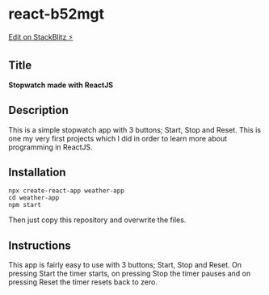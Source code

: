# react-b52mgt

[Edit on StackBlitz ⚡️](https://stackblitz.com/edit/react-b52mgt)

## Title
**Stopwatch made with ReactJS**
## Description
This is a simple stopwatch app with 3 buttons; Start, Stop and Reset. This is one my very first projects which I did in order to learn more about programming in ReactJS. 
## Installation
    npx create-react-app weather-app
    cd weather-app
    npm start
Then just copy this repository and overwrite the files.
## Instructions
This app is fairly easy to use with 3 buttons; Start, Stop and Reset. On pressing Start the timer starts, on pressing Stop the timer pauses and on pressing Reset the timer resets back to zero.
